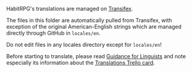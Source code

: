 HabitRPG's translations are managed on [Transifex](https://www.transifex.com/projects/p/habitrpg/).

The files in this folder are automatically pulled from Transifex, with
exception of the original American-English strings which are managed
directly through GitHub in `locales/en`.

Do not edit files in any locales directory except for `locales/en`!

Before starting to translate, please read [Guidance for Linguists](http://habitrpg.wikia.com/wiki/Guidance_for_Linguists)
and note especially its information about the [Translations Trello card](https://trello.com/c/SvTsLdRF/12-translations).
